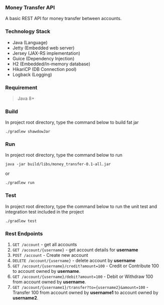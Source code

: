 ### Money Transfer API

A basic REST API for money transfer between accounts.


### Technology Stack
- Java (Language)
- Jetty (Embedded web server)
- Jersey (JAX-RS implementation)
- Guice (Dependency Injection)
- H2 (Embedded/In-memory database)
- HikariCP (DB Connection pool)
- Logback (Logging)

### Requirement
> Java 8+
### Build
In project root directory, type the command below to build fat jar</br>
```
./gradlew shawdowJar
```
### Run
In project root directory, type the command below to run </br>
```
java -jar build/libs/money_transfer-0.1-all.jar
```
or
```
./gradlew run
```

### Test
In project root directory, type the command below to run the unit test and integration test included in the project
```
./gradlew test
```

### Rest Endpoints
1. `GET /account` - get all accounts
2. `GET /account/{username}` - get account details for **username**
3. `POST /account` - Create new account
4. `DELETE /account/{username}` - delete account by **username**
5. `GET /account/{username}/credit?amount=100` - Credit or Contribute 100 to account owned by **username**.
6. `GET /account/{username}/debit?amount=100` - Debit or Withdraw 100 from account owned by **username**.
7. `GET /account/{username1}/transfer?to={username2}&amount=100` - Transfer 100 from account owned by **username1** to account owned by **username2**.


